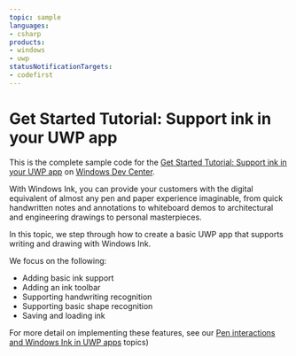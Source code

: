 ```yaml
---
topic: sample
languages:
- csharp
products:
- windows
- uwp
statusNotificationTargets:
- codefirst
---
```


# Get Started Tutorial: Support ink in your UWP app

This is the complete sample code for the [Get Started Tutorial: Support ink in your UWP app](https://docs.microsoft.com/windows/uwp/get-started/ink-walkthrough) on [Windows Dev Center](https://developer.microsoft.com/en-us/windows).

With Windows Ink, you can provide your customers with the digital equivalent of almost any pen and paper experience imaginable, from quick handwritten notes and annotations to whiteboard demos to architectural and engineering drawings to personal masterpieces.

In this topic, we step through how to create a basic UWP app that supports writing and drawing with Windows Ink. 

We focus on the following:
* Adding basic ink support
* Adding an ink toolbar
* Supporting handwriting recognition
* Supporting basic shape recognition
* Saving and loading ink

For more detail on implementing these features, see our [Pen interactions and Windows Ink in UWP apps](https://docs.microsoft.com/en-us/windows/uwp/input-and-devices/pen-and-stylus-interactions) topics)